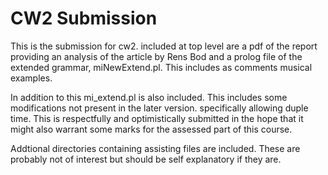 # CW2 Submission

This is the submission for cw2. included at top level are a pdf of the report providing
an analysis of the article by Rens Bod and a prolog file
of the extended grammar, miNewExtend.pl. This includes as comments musical examples.

In addition to this mi_extend.pl is also included. This includes some modifications not present in
the later version. specifically allowing duple time. This is respectfully and optimistically
submitted in the hope that it might also warrant some marks for the assessed part of this course.

Addtional directories containing assisting files are included. These are probably not of interest
but should be self explanatory if they are.
